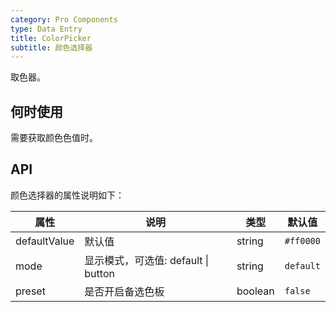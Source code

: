 ```yaml
---
category: Pro Components
type: Data Entry
title: ColorPicker
subtitle: 颜色选择器
---
```


取色器。

## 何时使用

需要获取颜色色值时。

## API


颜色选择器的属性说明如下：

属性            | 说明                              | 类型    | 默认值
----------------|-----------------------------------|--------|------
defaultValue    | 默认值                             | string | `#ff0000`
mode            | 显示模式，可选值: default \| button  | string | `default`
preset          | 是否开启备选色板                     | boolean | `false`

